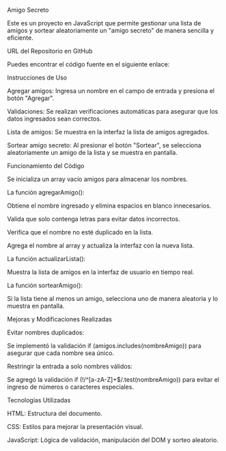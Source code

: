 Amigo Secreto

Este es un proyecto en JavaScript que permite gestionar una lista de amigos y sortear aleatoriamente un "amigo secreto" de manera sencilla y eficiente.

URL del Repositorio en GitHub

Puedes encontrar el código fuente en el siguiente enlace:


Instrucciones de Uso

Agregar amigos: Ingresa un nombre en el campo de entrada y presiona el botón "Agregar".

Validaciones: Se realizan verificaciones automáticas para asegurar que los datos ingresados sean correctos.

Lista de amigos: Se muestra en la interfaz la lista de amigos agregados.

Sortear amigo secreto: Al presionar el botón "Sortear", se selecciona aleatoriamente un amigo de la lista y se muestra en pantalla.

Funcionamiento del Código

Se inicializa un array vacío amigos para almacenar los nombres.

La función agregarAmigo():

Obtiene el nombre ingresado y elimina espacios en blanco innecesarios.

Valida que solo contenga letras para evitar datos incorrectos.

Verifica que el nombre no esté duplicado en la lista.

Agrega el nombre al array y actualiza la interfaz con la nueva lista.

La función actualizarLista():

Muestra la lista de amigos en la interfaz de usuario en tiempo real.

La función sortearAmigo():

Si la lista tiene al menos un amigo, selecciona uno de manera aleatoria y lo muestra en pantalla.

Mejoras y Modificaciones Realizadas

Evitar nombres duplicados:

Se implementó la validación if (amigos.includes(nombreAmigo)) para asegurar que cada nombre sea único.

Restringir la entrada a solo nombres válidos:

Se agregó la validación if (!/^[a-zA-Z]+$/.test(nombreAmigo)) para evitar el ingreso de números o caracteres especiales.

Tecnologías Utilizadas

HTML: Estructura del documento.

CSS: Estilos para mejorar la presentación visual.

JavaScript: Lógica de validación, manipulación del DOM y sorteo aleatorio.
